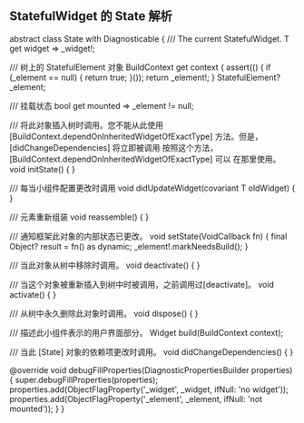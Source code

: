 ## StatefulWidget 的 State 解析

abstract class State<T extends StatefulWidget> with Diagnosticable {
  /// The current StatefulWidget.
  T get widget => _widget!;

  /// 树上的 StatefulElement 对象
  BuildContext get context {
    assert(() {
      if (_element == null) {
      return true;
    }());
    return _element!;
  }
  StatefulElement? _element;

  /// 挂载状态 
  bool get mounted => _element != null;

  /// 将此对象插入树时调用。您不能从此使用 [BuildContext.dependOnInheritedWidgetOfExactType]
   方法。但是，[didChangeDependencies] 将立即被调用
   按照这个方法，[BuildContext.dependOnInheritedWidgetOfExactType] 可以
   在那里使用。
  void initState() { }

  /// 每当小组件配置更改时调用
  void didUpdateWidget(covariant T oldWidget) { }

  /// 元素重新组装
  void reassemble() { }

  /// 通知框架此对象的内部状态已更改。
  void setState(VoidCallback fn) {
    final Object? result = fn() as dynamic;
    _element!.markNeedsBuild();
  }

  /// 当此对象从树中移除时调用。
  void deactivate() { }

  /// 当这个对象被重新插入到树中时被调用，之前调用过[deactivate]。
  void activate() { }

  /// 从树中永久删除此对象时调用。
  void dispose() { }

  /// 描述此小组件表示的用户界面部分。
  Widget build(BuildContext context);

  /// 当此 [State] 对象的依赖项更改时调用。
  void didChangeDependencies() { }

  @override
  void debugFillProperties(DiagnosticPropertiesBuilder properties) {
    super.debugFillProperties(properties);
    properties.add(ObjectFlagProperty<T>('_widget', _widget, ifNull: 'no widget'));
    properties.add(ObjectFlagProperty<StatefulElement>('_element', _element, ifNull: 'not mounted'));
  }
}
